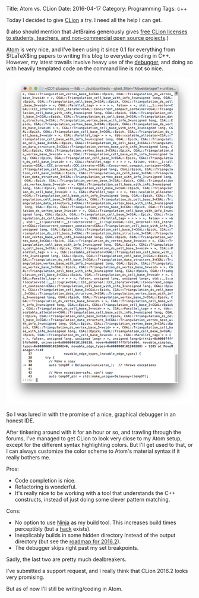 Title: Atom vs. CLion
Date: 2016-04-17
Category: Programming
Tags: c++

Today I decided to give [CLion][1] a try. I need all the help I can get.

(I also should mention that JetBrains generously gives [free CLion licenses to
students, teachers, and non-commercial open source projects][7].)

[Atom][2] is very nice, and I've been using it since 0.1 for everything from
$\LaTeX$ing papers to writing this blog to everyday coding in C++. However, my
latest travails involve heavy use of the [debugger][3], and doing so with
heavily templated code on the command line is not so nice.

![Debugging on the command line](images/cli-debugger.png)

So I was lured in with the promise of a nice, graphical debugger in an honest
IDE.

After tinkering around with it for an hour or so, and trawling through the
forums, I've managed to get CLion to look very close to my Atom setup, except
for the different syntax highlighting colors. But I'll get used to that,
or I can always customize the color scheme to Atom's material syntax if it
really bothers me.

Pros:

- Code completion is nice.
- Refactoring is wonderful.
- It's really nice to be working with a tool that understands the C++
constructs, instead of just doing some clever pattern matching.

Cons:

- No option to use [Ninja][4] as my build tool. This increases build times
perceptibly (but a [hack][5] exists).
- Inexplicably builds in some hidden directory instead of the output directory
(but see the [roadmap for 2016.2][5]).
- The debugger skips right past my set breakpoints.

Sadly, the last two are pretty much dealbreakers.

I've submitted a support request, and I really think that CLion 2016.2 looks
very promising.

But as of now I'll still be writing/coding in Atom.






[1]: https://www.jetbrains.com/clion/
[2]: https://atom.io
[3]: http://lldb.llvm.org
[4]: https://ninja-build.org
[5]: http://nevkontakte.com/2015/rogue-ninja-support-in-clion.html
[6]: https://blog.jetbrains.com/clion/2016/03/clion-2016-2-roadmap/
[7]: https://www.jetbrains.com/clion/buy/#edition=discounts
